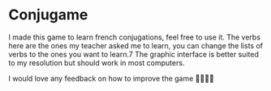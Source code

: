 # Conjugame

I made this game to learn french conjugations, feel free to use it.
The verbs here are the ones my teacher asked me to learn, you can change the lists of verbs to the ones you want to learn.7
The graphic interface is better suited to my resolution but should work in most computers.

I would love any feedback on how to improve the game 👍🏻👍🏻
